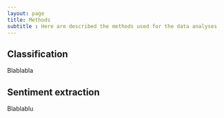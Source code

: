 ```yaml
---
layout: page
title: Methods
subtitle : Here are described the methods used for the data analyses
---
```


## Classification
Blablabla

## Sentiment extraction
Blablablu
